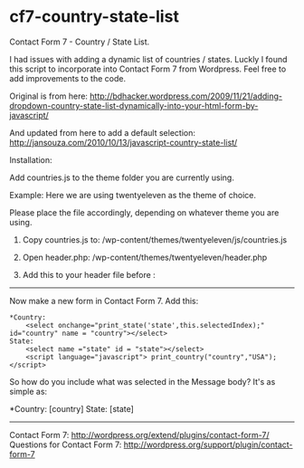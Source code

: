 cf7-country-state-list
======================

Contact Form 7 - Country / State List.

I had issues with adding a dynamic list of countries / states.  Luckly I found this script to 
incorporate into Contact Form 7 from Wordpress. Feel free to add improvements to the code.

Original is from here: http://bdhacker.wordpress.com/2009/11/21/adding-dropdown-country-state-list-dynamically-into-your-html-form-by-javascript/

And updated from here to add a default selection: http://jansouza.com/2010/10/13/javascript-country-state-list/

Installation:

Add countries.js to the theme folder you are currently using.

Example:
Here we are using twentyeleven as the theme of choice.  

Please place the file accordingly, depending on whatever theme you are using.

1. Copy countries.js to:
/wp-content/themes/twentyeleven/js/countries.js


2. Open header.php:
/wp-content/themes/twentyeleven/header.php


3. Add this to your header file before </head>:
<script type= "text/javascript" src = "<?php bloginfo('template_directory'); ?>/js/countries.js"></script>

---

Now make a new form in Contact Form 7.
Add this:

	*Country:
		<select onchange="print_state('state',this.selectedIndex);" id="country" name = "country"></select>
	State:
		<select name ="state" id = "state"></select>
		<script language="javascript"> print_country("country","USA");</script>


So how do you include what was selected in the Message body?
It's as simple as:

*Country:
[country]
State:
[state]

------

Contact Form 7: http://wordpress.org/extend/plugins/contact-form-7/
Questions for Contact Form 7: http://wordpress.org/support/plugin/contact-form-7
